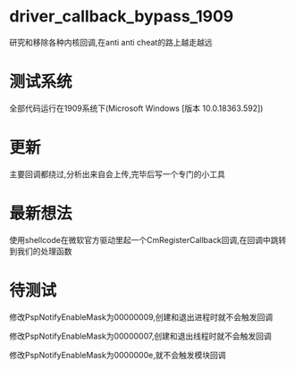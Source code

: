 # driver_callback_bypass_1909
研究和移除各种内核回调,在anti anti cheat的路上越走越远

# 测试系统
全部代码运行在1909系统下(Microsoft Windows [版本 10.0.18363.592])

# 更新
主要回调都绕过,分析出来自会上传,完毕后写一个专门的小工具

# 最新想法
使用shellcode在微软官方驱动里起一个CmRegisterCallback回调,在回调中跳转到我们的处理函数

# 待测试
修改PspNotifyEnableMask为00000009,创建和退出进程时就不会触发回调

修改PspNotifyEnableMask为00000007,创建和退出线程时就不会触发回调

修改PspNotifyEnableMask为0000000e,就不会触发模块回调
